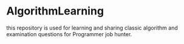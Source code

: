 # AlgorithmLearning
this repository is used for learning and sharing classic algorithm and examination questions for Programmer job hunter.
